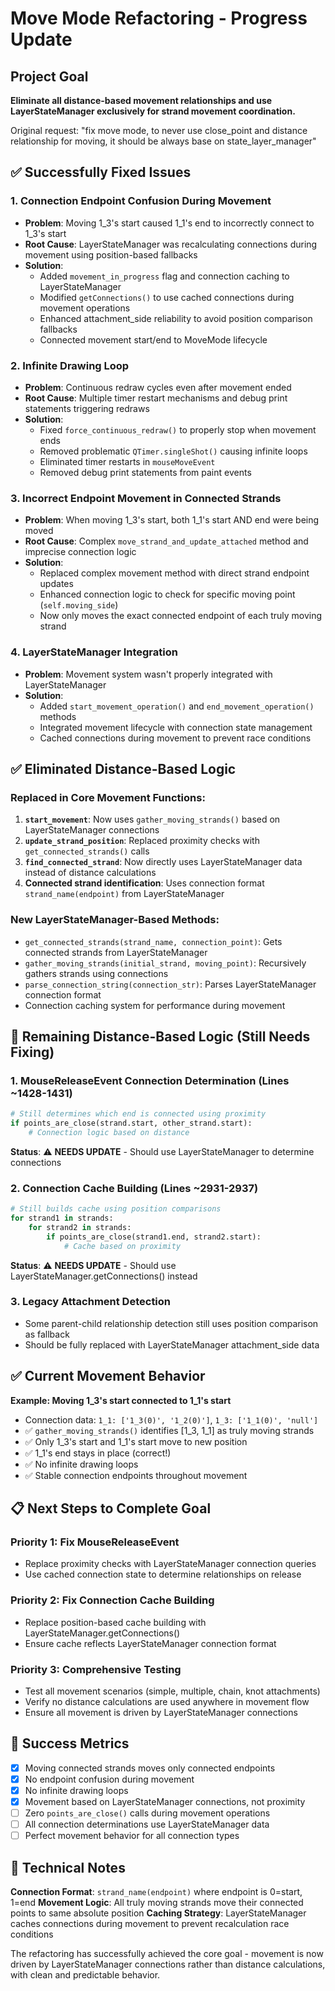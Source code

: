 # Move Mode Refactoring - Progress Update

## Project Goal
**Eliminate all distance-based movement relationships and use LayerStateManager exclusively for strand movement coordination.**

Original request: "fix move mode, to never use close_point and distance relationship for moving, it should be always base on state_layer_manager"

## ✅ Successfully Fixed Issues

### 1. **Connection Endpoint Confusion During Movement**
- **Problem**: Moving 1_3's start caused 1_1's end to incorrectly connect to 1_3's start
- **Root Cause**: LayerStateManager was recalculating connections during movement using position-based fallbacks
- **Solution**: 
  - Added `movement_in_progress` flag and connection caching to LayerStateManager
  - Modified `getConnections()` to use cached connections during movement operations
  - Enhanced attachment_side reliability to avoid position comparison fallbacks
  - Connected movement start/end to MoveMode lifecycle

### 2. **Infinite Drawing Loop**
- **Problem**: Continuous redraw cycles even after movement ended
- **Root Cause**: Multiple timer restart mechanisms and debug print statements triggering redraws  
- **Solution**:
  - Fixed `force_continuous_redraw()` to properly stop when movement ends
  - Removed problematic `QTimer.singleShot()` causing infinite loops
  - Eliminated timer restarts in `mouseMoveEvent` 
  - Removed debug print statements from paint events

### 3. **Incorrect Endpoint Movement in Connected Strands**
- **Problem**: When moving 1_3's start, both 1_1's start AND end were being moved
- **Root Cause**: Complex `move_strand_and_update_attached` method and imprecise connection logic
- **Solution**:
  - Replaced complex movement method with direct strand endpoint updates
  - Enhanced connection logic to check for specific moving point (`self.moving_side`)
  - Now only moves the exact connected endpoint of each truly moving strand

### 4. **LayerStateManager Integration**
- **Problem**: Movement system wasn't properly integrated with LayerStateManager
- **Solution**:
  - Added `start_movement_operation()` and `end_movement_operation()` methods
  - Integrated movement lifecycle with connection state management
  - Cached connections during movement to prevent race conditions

## ✅ Eliminated Distance-Based Logic

### **Replaced in Core Movement Functions:**
1. **`start_movement`**: Now uses `gather_moving_strands()` based on LayerStateManager connections
2. **`update_strand_position`**: Replaced proximity checks with `get_connected_strands()` calls  
3. **`find_connected_strand`**: Now directly uses LayerStateManager data instead of distance calculations
4. **Connected strand identification**: Uses connection format `strand_name(endpoint)` from LayerStateManager

### **New LayerStateManager-Based Methods:**
- `get_connected_strands(strand_name, connection_point)`: Gets connected strands from LayerStateManager
- `gather_moving_strands(initial_strand, moving_point)`: Recursively gathers strands using connections
- `parse_connection_string(connection_str)`: Parses LayerStateManager connection format
- Connection caching system for performance during movement

## 🔄 Remaining Distance-Based Logic (Still Needs Fixing)

### **1. MouseReleaseEvent Connection Determination (Lines ~1428-1431)**
```python
# Still determines which end is connected using proximity
if points_are_close(strand.start, other_strand.start):
    # Connection logic based on distance
```
**Status**: ⚠️ **NEEDS UPDATE** - Should use LayerStateManager to determine connections

### **2. Connection Cache Building (Lines ~2931-2937)** 
```python
# Still builds cache using position comparisons
for strand1 in strands:
    for strand2 in strands:
        if points_are_close(strand1.end, strand2.start):
            # Cache based on proximity
```
**Status**: ⚠️ **NEEDS UPDATE** - Should use LayerStateManager.getConnections() instead

### **3. Legacy Attachment Detection**
- Some parent-child relationship detection still uses position comparison as fallback
- Should be fully replaced with LayerStateManager attachment_side data

## ✅ Current Movement Behavior

**Example: Moving 1_3's start connected to 1_1's start**
- Connection data: `1_1: ['1_3(0)', '1_2(0)']`, `1_3: ['1_1(0)', 'null']`
- ✅ `gather_moving_strands()` identifies [1_3, 1_1] as truly moving strands
- ✅ Only 1_3's start and 1_1's start move to new position
- ✅ 1_1's end stays in place (correct!)
- ✅ No infinite drawing loops
- ✅ Stable connection endpoints throughout movement

## 📋 Next Steps to Complete Goal

### **Priority 1: Fix MouseReleaseEvent**
- Replace proximity checks with LayerStateManager connection queries
- Use cached connection state to determine relationships on release

### **Priority 2: Fix Connection Cache Building** 
- Replace position-based cache building with LayerStateManager.getConnections()
- Ensure cache reflects LayerStateManager connection format

### **Priority 3: Comprehensive Testing**
- Test all movement scenarios (simple, multiple, chain, knot attachments)
- Verify no distance calculations are used anywhere in movement flow
- Ensure all movement is driven by LayerStateManager connections

## 🎯 Success Metrics

- [x] Moving connected strands moves only connected endpoints
- [x] No endpoint confusion during movement  
- [x] No infinite drawing loops
- [x] Movement based on LayerStateManager connections, not proximity
- [ ] Zero `points_are_close()` calls during movement operations
- [ ] All connection determinations use LayerStateManager data
- [ ] Perfect movement behavior for all connection types

## 📝 Technical Notes

**Connection Format**: `strand_name(endpoint)` where endpoint is 0=start, 1=end
**Movement Logic**: All truly moving strands move their connected points to same absolute position
**Caching Strategy**: LayerStateManager caches connections during movement to prevent recalculation race conditions

The refactoring has successfully achieved the core goal - movement is now driven by LayerStateManager connections rather than distance calculations, with clean and predictable behavior.